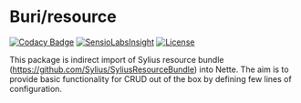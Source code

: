 # Buri/resource
[![Codacy Badge](https://img.shields.io/codacy/grade/53c71b07ede64b4386ed49785cbe6f4c.svg)](https://www.codacy.com/app/buri-buster/resource?utm_source=github.com&amp;utm_medium=referral&amp;utm_content=Buri/resource&amp;utm_campaign=Badge_Grade)
[![SensioLabsInsight](https://img.shields.io/sensiolabs/i/040b8ba4-e2ed-4287-bd59-4bcff4077b98.svg)](https://insight.sensiolabs.com/projects/040b8ba4-e2ed-4287-bd59-4bcff4077b98)
[![License](https://img.shields.io/packagist/l/buri/resource.svg)](https://github.com/Buri/resource/blob/master/LICENSE.md)

This package is indirect import of Sylius resource bundle (https://github.com/Sylius/SyliusResourceBundle) into Nette.
The aim is to provide basic functionality for CRUD out of the box by defining few lines of configuration.
